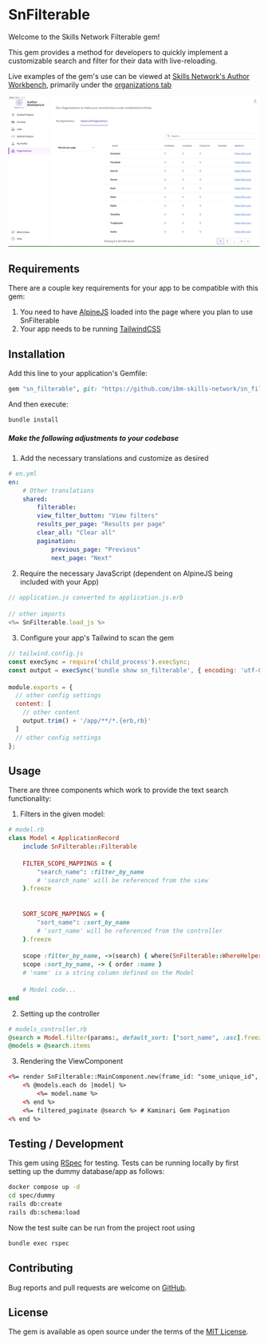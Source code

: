 # SnFilterable

Welcome to the Skills Network Filterable gem!

This gem provides a method for developers to quickly implement a customizable search and filter for their data with live-reloading.

Live examples of the gem's use can be viewed at [Skills Network's Author Workbench](https://author.skills.network), primarily under the [organizations tab](https://author.skills.network/organizations)

![](sn_filterable_demo.gif)

## Requirements

There are a couple key requirements for your app to be compatible with this gem:

1. You need to have [AlpineJS](https://alpinejs.dev/essentials/installation) loaded into the page where you plan to use SnFilterable
2. Your app needs to be running [TailwindCSS](https://tailwindcss.com/docs/guides/ruby-on-rails)

## Installation

Add this line to your application's Gemfile:

```ruby
gem "sn_filterable", git: "https://github.com/ibm-skills-network/sn_filterable.git"
```

And then execute:
```bash
bundle install
```

##### Make the following adjustments to your codebase

1. Add the necessary translations and customize as desired
```yaml
# en.yml
en:
    # Other translations
    shared:
        filterable:
        view_filter_button: "View filters"
        results_per_page: "Results per page"
        clear_all: "Clear all"
        pagination:
            previous_page: "Previous"
            next_page: "Next"
```

2. Require the necessary JavaScript (dependent on AlpineJS being included with your App)
```javascript
// application.js converted to application.js.erb

// other imports
<%= SnFilterable.load_js %>
```

3. Configure your app's Tailwind to scan the gem
```javascript
// tailwind.config.js
const execSync = require('child_process').execSync;
const output = execSync('bundle show sn_filterable', { encoding: 'utf-8' });

module.exports = {
  // other config settings
  content: [
    // other content
    output.trim() + '/app/**/*.{erb,rb}'
  ]
  // other config settings
};
```

## Usage

There are three components which work to provide the text search functionality:

1. Filters in the given model:
```ruby
# model.rb
class Model < ApplicationRecord
    include SnFilterable::Filterable

    FILTER_SCOPE_MAPPINGS = {
        "search_name": :filter_by_name
        # 'search_name' will be referenced from the view
    }.freeze


    SORT_SCOPE_MAPPINGS = {
        "sort_name": :sort_by_name
        # 'sort_name' will be referenced from the controller
    }.freeze

    scope :filter_by_name, ->(search) { where(SnFilterable::WhereHelper.contains("name", search)) }
    scope :sort_by_name, -> { order :name }
    # 'name' is a string column defined on the Model

    # Model code...
end
```

2. Setting up the controller
```ruby
# models_controller.rb
@search = Model.filter(params:, default_sort: ["sort_name", :asc].freeze)
@models = @search.items
```

3. Rendering the ViewComponent
```html
<%= render SnFilterable::MainComponent.new(frame_id: "some_unique_id", filtered: @search, filters: [], search_filter_name: "search_name") do %>
    <% @models.each do |model| %>
        <%= model.name %>
    <% end %>
    <%= filtered_paginate @search %> # Kaminari Gem Pagination
<% end %>
```

## Testing / Development

This gem using [RSpec](https://rspec.info) for testing. Tests can be running locally by first setting up the dummy database/app as follows:

```bash
docker compose up -d
cd spec/dummy
rails db:create
rails db:schema:load
```


Now the test suite can be run from the project root using 
```bash
bundle exec rspec
```

## Contributing

Bug reports and pull requests are welcome on [GitHub](https://github.com/ibm-skills-network/sn_filterable).

## License

The gem is available as open source under the terms of the [MIT License](https://opensource.org/licenses/MIT).
